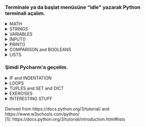 ### Terminale ya da başlat menüsüne "idle" yazarak Python terminali açalım.

<details> <summary> MATH</summary>

- ADDITION & SUBTRACTION & MULTIPLICATION
   - `>>> 15 + 4` <br/> `19`
   - `>>> 15 - 4` <br/> `11`
   - `>>> 15 * 4` <br/> `60`
   - `>>> 3.2 + 2` <br/> `5.2`
   - `>>> 3.2 - 3.2` <br/> `0.0`
   - `>>> 3.2 * 5` <br/> `16.0`
 
- DIVISION
   - FLOAT DIVISION vs INTEGER DIVISION
     - `>>> 15 / 4` <br/> `3.75`
     - `15 // 4` <br/> `3`

- POWER & REMAINDER
   - `2 ** 3`<br/> `8`
   - `15 % 7`<br/> `1`

- math LIBRARY
   - `>>> import math`
   - `>>> math.floor(8.4)`<br/> `8`
   - `>>> math.ceil(7.1)`<br/> `8`
   - `>>> math.round(7.6)`<br/> `8`
   - `>>> math.pi`<br/> `3.141592653589793` <br/>`>>> math.e`<br/> `2.718281828459045` <br/>`>>> math.inf`<br/> `inf`
   - `>>> math.fabs(-5)`<br/> `5`
   - `>>> math.sqrt(25)`<br/> `5.0`
   - `>>> math.sin(math.pi/2)` <br/> `1.0`
   - `>>> math.log(10)`<br/> `2.302585092994046`<br/>  `>>> math.log(100,10)`<br/> `2.0`
   - `>>> math.gcd(8,12)`<br/> `4`
   - `>>> math.comb(5,2)`<br/> `10`
   - `>>> math.pow(2,3)`<br/> `8.0`
</details>

<details> <summary> STRINGS</summary>
  
 - CONCATENATION
   - `>>> "hello world"`<br/> `'hello world`
   - `>>> "hello" + " world"`<br/> `'hello world'`
   - `>>> "hello" * 2 `<br/> `'hellohello'`
 - ESCAPE CHARACTER 
   - `>>> "hello \"Ali\""`<br/> `'hello Ali'`
   - `>>> """hello` <br/>
`world` <br/>
`in` <br/>
`multiple lines"""` 
<br/> `'hello\nworld\nin\nmultiple lines'`
 - FORMATTING
   - `>>> "hello {}".format("world")`<br/> `'hello world'`
   - `>>> "Hesap {} TL.".format("2")`<br/> `'Hesap 2 TL.'`
 - INDEXING 
   - `>>> "helloo"[0]`<br/> `'h'`
   - `>>> "helloo"[2]`<br/> `'l'`
   - `>>> "helloo"[-1]`<br/> `'o'`
   - `>>> "helloo"[1:3]`<br/> `'el'`
   - `>>> "helloo"[:-2]`<br/> `'hell'`
   - `>>> "helloo"[1:]`<br/> `'elloo'`
- METHODS 
  - `>>> "hello world".upper()`<br/> `'HELLO WORLD'`
  - `>>> "HELLO world".lower()`<br/> `'hello world'`
  - `>>> "hello world".title()`<br/> `'Hello World'`
  - `>>> "hello world".find("lo")`<br/> `3`
  - `>>> "hello world".count("o")`<br/> `2`
  - `>>> "hellO world".islower()`<br/> `False`
  - `>>> "hello world".replace("hello","byebye")`<br/> `'byebye world'`

</details>

<details> <summary> VARIABLES</summary>

  - DECLARATION
    - `>>> x = 5`
    - `>>> y = 4.3`
    - `>>> z = "hello"`
    - `>>> Y = 8`
    - `>>> a, b = 5, 6`
    - `>>> a, b = b, a+b`
  - TYPE()
    -  `>>> type(x)`<br/> `'<class 'int'>'`
    -  `>>> type(y)`<br/> `'<class 'float'>'`
    -  `>>> type(z)`<br/> `'<class 'str'>'`
    -  `>>> type(Y)`<br/> `'<class 'int'>'`
    -  `>>> type(True)`<br/> `'<class 'bool'>'`
    -  `>>> type(False)`<br/> `'<class 'bool'>'`
  - CASTING
    - `>>> int(2.6)`<br/> `2`
    - `>>> float(2)`<br/> `2.0`
    - `>>> str(2.6)`<br/> `'2.6'`
    - `>>> str(2)`<br/> `'2'`
    - `>>> int(False)`<br/> `0`
    - `>>> bool(2)`<br/> `True`
</details>

<details> <summary>  INPUT()</summary>

 - `>>> input()`<br/> `2` <br/> `'2'`
 - `>>> int(input())`<br/> `2` <br/> `2`
 - `>>> float(input("Please enter a number"))`<br/> `Please enter a number3.14` <br/> `3.14`
</details>

<details> <summary>  PRINT()</summary>
  
  - `>>> print()`<br/> ` `
  - `>>> print(5)`<br/> `5`
  - `>>> print(3+7.2)`<br/> `10.2`
  - `>>> print("hello")`<br/> `'hello`
  - `>>> print("hello" + " world")`<br/> `'hello world'`
  - `>>> print(x)`<br/> `5`
  - `>>> print(x * y)`<br/> `21.5`
  - `>>> print(x, y, "hello")`<br/> `5 8 hello`
  - `>>> print(x, y, "hello", sep="xx")`<br/> `5xx8xxhello`

</details>

<details> <summary> COMPARISON and BOOLEANS </summary>
  
  - ```
    >>> 9 > 2
    True
    ```
  - ```
    >>> 9 >= 9.0
    True
    ```
  - ```
    >>> 9 < 2
    False
    ```
  - ```
    >>> 9 <= 2
    False
    ```
  - ```
    >>> 9 == 2
    False
    ```
  - ```
    >>> 9 != 9.0
    False
    ```
  - ```
    >>> 3*5 == 15
    True
    ```
  
</details>

<details> <summary> LISTS  </summary>
  <br> "Python knows a number of compound data types, used to group together other values. The most versatile is the list, which can be written as a list of comma-separated values (items) between square brackets. Lists might contain items of different types, but usually the items all have the same type."[1]
  
  <br> **This part is completely taken from https://docs.python.org/3/tutorial/introduction.html#lists**<br>
  
  ```
  >>> squares = [1, 4, 9, 16, 25]
  >>> squares
  [1, 4, 9, 16, 25]
  ```
  
  ```
  >>> squares[0]  # indexing returns the item
  1
  >>> squares[-1]
  25
  >>> squares[-3:]  # slicing returns a new list
  [9, 16, 25]
  >>> squares[:]
  [1, 4, 9, 16, 25]
  ```
  
  ```
  >>> squares + [36, 49, 64, 81, 100]
  [1, 4, 9, 16, 25, 36, 49, 64, 81, 100]
  ```
  
  ```
  >>> cubes = [1, 8, 27, 65, 125]  # something's wrong here
  >>> 4 ** 3  # the cube of 4 is 64, not 65!
  64
  >>> cubes[3] = 64  # replace the wrong value 
  >>> cubes
  [1, 8, 27, 64, 125]
  ```
  
  ```
  >>> cubes.append(216)  # add the cube of 6
  >>> cubes.append(7 ** 3)  # and the cube of 7
  >>> cubes
  [1, 8, 27, 64, 125, 216, 343]
  ```
  
  ```
  >>> letters = ['a', 'b', 'c', 'd', 'e', 'f', 'g']
  >>> letters
  ['a', 'b', 'c', 'd', 'e', 'f', 'g']
  >>> # replace some values
  >>> letters[2:5] = ['C', 'D', 'E']
  >>> letters
  ['a', 'b', 'C', 'D', 'E', 'f', 'g']
  >>> # now remove them
  >>> letters[2:5] = []
  >>> letters
  ['a', 'b', 'f', 'g']
  >>> # clear the list by replacing all the elements with an empty list
  >>> letters[:] = []
  >>> letters
  []
  ```
  
  ```
  >>> letters = ['a', 'b', 'c', 'd']
  >>> len(letters)
  4 
  ```
  
  ```
  >>> a = ['a', 'b', 'c']
  >>> n = [1, 2, 3]
  >>> x = [a, n]
  >>> x
  [['a', 'b', 'c'], [1, 2, 3]]
  >>> x[0]
  ['a', 'b', 'c']
  >>> x[0][1]
  'b'
  ```
</details>

### Şimdi Pycharm'a geçelim.

<details> <summary> IF and INDENTATION </summary>
    
  There can be zero or more elif parts, and the else part is optional. The keyword ‘elif’ is short for ‘else if’.
  
  ```python
  num = int(input("Enter a number:\n"))
  if num < 0:
    print("You entered a negative number")
  elif num == 0:
    print("You entered zero")
  else:
    print("You entered a positive number")
  ```
  ```python
  num = int(input("Enter a number:\n"))
  if num >= 85:
    print(5)
  elif num >= 70:
    print(4)
  elif num >= 60:
    print(3)
  elif num >= 50:
    print(2)
  else:
    print(1)
  ```
  ```python
  num1 = int(input("Enter a number:\n"))
  num2 = int(input("Enter anoher number:\n"))
  if num1 == num2:
    print("you entered equal numbers")
  else:
    if num1 > num2:
        print("first number was greater")
    else:
        print("second number was greater")
  ```
</details>
  
<details> <summary> LOOPS</summary>
    <br>
  In computer science, a loop is a programming structure that repeats a sequence of instructions until a specific condition is met. 
    
  - ### WHILE LOOP
    <br> The while statement is used for repeated execution as long as an expression is true:
    ```python
    i = 1
    while i < 6:
      print(i)
      i += 1
    ```
    ```python
    import time

    timer = 10
    while timer != 0:
        print(f"bomb will explode in {timer}")
        timer = timer - 1
        time.sleep(1) # sleep 1 seconds
    print("BOOOOM!!")
    ```
    ```python
    num = int(input("Enter numbers to add or type 0 to exit: "))
    sum = num
    while num != 0:
        num = int(input(f"Sum is {sum}. Enter another number or type 0 to exit: "))
        sum += num
    print(f"Sum is: {sum}")
    ```
    ```python
    text = input("Type something and I'll find the number of words in it!\n")
    index = 0
    number_of_words = 0
    while index < len(text):
        if text[index] == " ":
            number_of_words += 1
        index += 1
    print(f"There are {number_of_words + 1} words in \"{text}\".")
    ```

  - ### FOR LOOP
  
  - ##### CONTINUE
  - ##### BREAK
  - ##### RANGE()
</details>


<details> <summary> TUPLES and SET and DICT </summary>
  
  
  
</details>

<details> <summary> EXERCISES </summary>
  
  * find factorial <br/> 
    ```python
    number = int(input("Enter a number!\n"))
    ## edge cases are important
    if number < 0:  # number is negative
        print("Number must be positive!")
    elif number == 0 or number == 1:    # number is 0 or 1
        print(number)
    else: # number is positive
        factorial = 1
        for i in range(1, number + 1):  # multiply every number starting from 1 to "number"
            factorial = factorial * i
    print(factorial)
    ```
  * check armstrong number<br/> 
    ```python
    #armstong number: A number that is equal to the sum of cubes of its digits.
    number = int(input("Enter a number!\n"))
    sum = 0                   # we are gonna add the cubes of digits to this variable
    temp = number             # temporary variable to play with so that we wont forget the value of "number"
    while temp > 0 :          # while temp is greater than 0, do these
        digit = temp % 10     # last digit of the variable
        sum = sum + digit**3  # add cube of the digit to cumulative sum
        temp = temp // 10

    if sum == number:
        print("Yes, {} is an Armstrong number!".format(number))
    else:
        print("No, {} is not an Armstrong number".format(number))
    ```
  * print fibonacci<br/> 
    ```python
    number = int(input("Enter a number!\n"))

    if number <= 0:                         # dont forget to check edge cases
        print("Enter positive numbers")
    elif number == 1:
        print(1)
    else:
        n1, n2 = 0,1
        for i in range(number):
            # n1, n2 = n2, n1 + n2
            # or
            temp = n2     # a temporary variable to hold n2. so, we wont forget n2.
            n2 = n1+n2
            n1 = temp
    print("{}th fibonacci number is {}".format(number,n2))
    ```
  * check prime <br/> 
    ```python
    import math

    number = int(input("Enter a number!\n"))
    if number > 0 :
        hasDivisor = False
        for i in range(2,math.ceil(math.sqrt(number))):
        if number % i == 0:
            hasDivisor = True
            break
    if hasDivisor:
        print("{} is not prime!".format(number))
    else:
        print("{} is prime!".format(number))
    ```
  * check palindrome<br/> 
    ```python
    input = input("Enter a text!\n")
    text = input.replace(" ","")                      # remove whitespaces
    isPalindrome = True
    for i in range(len(text)//2):                     # loop until half of the string
        if text[i] != text[len(text)-1-i]:            # if nth from the beginning and nth from the ending
            isPalindrome = False                      # characters does not match, finish
            break
    if not isPalindrome:
        print("{} is not palindrome.".format(input))
    else:
        print("{} is palindrome.".format(input))
    ```
  * reverse number<br/> 
    ```python
    number = int(input("Enter a number!\n"))
    remainder, reverse, temp = 0, 0, number
    while temp > 0:
        remainder = temp % 10
        reverse = reverse*10 + remainder
        temp = temp // 10
    print("reverse of {} is {}".format(number,reverse))
    ### think it like that:
    ### remai   rever       temp
    ### 0       0           423
    ### 3       0*10+3=3    42
    ### 2       3*10+2=32   4
    ### 4       32*10+4=324 0
    ```
  * decimal to binary<br/> 
    ```python
    number = int(input("Enter a number!\n"))
    temp = number
    result = ""
    while temp > 0:
        result = str(temp % 2) + result  ## append remainder to the left
        temp = temp // 2                 ## divide number by two
    print("Binary representation of {} is {}".format(number,result))
    ```
  * bubble sort<br/> 
    ```python
    
    ```
  * binary search<br/> 
    ```python
    
    ```
  * find prime factor<br/> 
    ```python
 
    ```
  
</details>

<details> <summary> INTERESTING STUFF </summary>
   
  * url shortener <br/> 
    ```python
    import pyshorteners

    def shortener(link):
        shortener_object = pyshorteners.Shortener()
        short_link = shortener_object.tinyurl.short(link)
        return short_link

    link = input("Enter url: ")
    short = shortener(link)
    print(short)
    ```
  * youtube video downloader <br/> 
    ` `
  * convert video to audio <br/> 
    ` `
  * fetch instagram profile details <br/> 
    ```python
    from instagramy import InstagramUser
    SESSION_ID=""
    user = InstagramUser("lanadelrey",sessionid=SESSION_ID)
    # print(user.user_data)
    # print(user.posts)
    #### Sort users post with respect to likes and print out likes, comments, url.
    sortedposts = sorted(user.posts, key=lambda item: item[0], reverse=True)
    for post in sortedposts:
        print(post[0], post[2], post[7], sep=", ")
    print(user.biography)
    print(user.no_of_mutual_follower)
    print(user.other_info)
    print(user.connected_fb_page)
    print(user.number_of_followers)
    print(user.profile_picture_url)
    ```
  * number guessing <br/> 
    ` `
  * rock paper scissors <br/>
    ` `
  * website blocker<br/> 
    ` `
  * pdf merge <br/> 
    ` `
  * random password generator <br/> 
    ` `
</details>
<br>
Derived from  https://docs.python.org/3/tutorial/ and  https://www.w3schools.com/python/
<br>
[1]: https://docs.python.org/3/tutorial/introduction.html#lists
<br>
